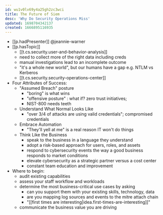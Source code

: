```yaml
---
id: wu1v0lv69y4a25gh2zc3wci
title: The Future of Siem
desc: 'Why Do Security Operations Miss'
updated: 1698704342137
created: 1666895116935
---
```


- [[p.hadPresenter]] @jeannie-warner 
- [[p.hasTopic]] 
  - [[t.cs.security.user-and-behavior-analysis]]
  - need to collect more of the right data including creds
  - manual investigations lead to an incomplete outcome
  - "it's a whole new world", but our humans have a gap e.g. NTLM vs Kerberos
  - [[t.cs.security.security-operations-center]]
- Four Attributes of Success:
  - "Assumed Breach" posture
    - "boring" is what wins
    - "offensive posture" : what if? zero trust initiatives;
    - NIST-800 needs teeth
  - Understand What Normal Looks Like
    - "over 3/4 of attacks are using valid credentials"; compromised credentials
  - Embrace Automation
    - "They'll yell at me" is a real reason IT won't do things
  - Think Like the Business
    - speak to the business in a language they understand
    - adopt a risk-based approach for users, roles, and assets
    - respond to cybersecurity events the way a good business responds to market conditions
    - elevate cybersecurity as a strategic partner versus a cost center
    - constant team education and improvement
- Where to begin:
  - audit existing capabilities
  - assess your staff workflow and workloads
  - determine the most business-critical use cases by asking
    - can you support them with your existing skills, technology, data
    - are you mapping log sources and events to the mitre attach chain
    - "[[first times are interesting|idea.first-times-are-interesting]]"
  - communicate the business value you are driving
